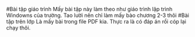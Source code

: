 #Bài tập giáo trình
Mấy bài tập này làm theo như giáo trình lập trình Windowns của trường. Tao lười nên chỉ làm mấy bào chương 2-3 thôi
#Bài tập trên lớp
Là mấy bài trong file PDF kia. Thực ra là có đáp án rồi cóp lại chạy thôi.